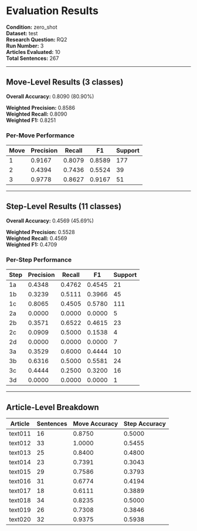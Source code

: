 # Evaluation Results

**Condition:** zero_shot  
**Dataset:** test  
**Research Question:** RQ2  
**Run Number:** 3  
**Articles Evaluated:** 10  
**Total Sentences:** 267  

---

## Move-Level Results (3 classes)

**Overall Accuracy:** 0.8090 (80.90%)  

**Weighted Precision:** 0.8586  
**Weighted Recall:** 0.8090  
**Weighted F1:** 0.8251  

### Per-Move Performance

| Move | Precision | Recall | F1 | Support |
|------|-----------|--------|----|---------|
| 1 | 0.9167 | 0.8079 | 0.8589 | 177 |
| 2 | 0.4394 | 0.7436 | 0.5524 | 39 |
| 3 | 0.9778 | 0.8627 | 0.9167 | 51 |

---

## Step-Level Results (11 classes)

**Overall Accuracy:** 0.4569 (45.69%)  

**Weighted Precision:** 0.5528  
**Weighted Recall:** 0.4569  
**Weighted F1:** 0.4709  

### Per-Step Performance

| Step | Precision | Recall | F1 | Support |
|------|-----------|--------|----|---------|
| 1a | 0.4348 | 0.4762 | 0.4545 | 21 |
| 1b | 0.3239 | 0.5111 | 0.3966 | 45 |
| 1c | 0.8065 | 0.4505 | 0.5780 | 111 |
| 2a | 0.0000 | 0.0000 | 0.0000 | 5 |
| 2b | 0.3571 | 0.6522 | 0.4615 | 23 |
| 2c | 0.0909 | 0.5000 | 0.1538 | 4 |
| 2d | 0.0000 | 0.0000 | 0.0000 | 7 |
| 3a | 0.3529 | 0.6000 | 0.4444 | 10 |
| 3b | 0.6316 | 0.5000 | 0.5581 | 24 |
| 3c | 0.4444 | 0.2500 | 0.3200 | 16 |
| 3d | 0.0000 | 0.0000 | 0.0000 | 1 |

---

## Article-Level Breakdown

| Article | Sentences | Move Accuracy | Step Accuracy |
|---------|-----------|---------------|---------------|
| text011 | 16 | 0.8750 | 0.5000 |
| text012 | 33 | 1.0000 | 0.5455 |
| text013 | 25 | 0.8400 | 0.4800 |
| text014 | 23 | 0.7391 | 0.3043 |
| text015 | 29 | 0.7586 | 0.3793 |
| text016 | 31 | 0.6774 | 0.4194 |
| text017 | 18 | 0.6111 | 0.3889 |
| text018 | 34 | 0.8235 | 0.5000 |
| text019 | 26 | 0.7308 | 0.3846 |
| text020 | 32 | 0.9375 | 0.5938 |
